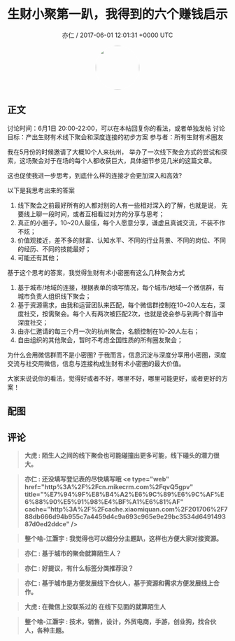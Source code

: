 <h1 align="center">生财小聚第一趴，我得到的六个赚钱启示</h1>
<p align="center">
    <a>亦仁 / 2017-06-01 12:01:31 &#43;0000 UTC</a>
</p>

<div align="center">
    <img src="https://images.zsxq.com/Fn3NQqCN8nuGF86yZPXSbEsl0mb3?e=1590940799&amp;token=kIxbL07-8jAj8w1n4s9zv64FuZZNEATmlU_Vm6zD:pfbNc8W3hS0oYG_hyXXh_rHMHuc=" width="100" height="100" style="border:1px solid;border-radius:50%; color:#ffffff"/>
</div>

## 正文

<div>
    

讨论时间：6月1日 20:00-22:00，可以在本帖回复你的看法，或者单独发帖
讨论目标：产出生财有术线下聚会和深度连接的初步方案
参与者：所有生财有术圈友

我在5月份的时候邀请了大概10个人来杭州， 举办了一次线下聚会方式的尝试和探索，这场聚会对于在场的每个人都收获巨大，具体细节参见几米的这篇文章。

这也促使我进一步思考，到底什么样的连接才会更加深入和高效?

以下是我思考出来的答案
1. 线下聚会之前最好所有的人都对别的人有一些相对深入的了解，也就是说， 先要线上聊一段时间，或者互相看过对方的分享与思考；
2. 真正的小圈子，10~20人最佳，每个人愿意分享，谦虚且真诚交流，不装不作不炫；
3. 价值观接近，差不多的财富、认知水平、不同的行业背景、不同的岗位、不同的经历、不同的技能最好；
4. 可能还有其他；

基于这个思考的答案，我觉得生财有术小密圈有这么几种聚会方式
1. 基于城市/地域的连接，根据表单的填写情况，每个城市/地域一个微信群，有城市负责人组织线下聚会；
2. 基于资源需求，由我和运营团队来匹配，每个微信群控制在10~20人左右，深度社交，按需聚会。每个人有两次被匹配2次，也就是说会参与到两个群当中深度社交；
3. 由亦仁邀请的每三个月一次的杭州聚会，名额控制在10-20人左右；
4. 自由组织的其他聚会，暂时不考虑全国性质的所有圈友聚会；

为什么会用微信群而不是小密圈?
于我而言，信息沉淀与深度分享用小密圈，深度交流与社交用微信，信息与连接构成生财有术小密圈的最大价值。

大家来说说你的看法，觉得好或者不好，哪里不好，哪里可能更好，或者更好的方案！
</div>

## 配图
<div class="image" align="center">

</div>

## 评论

<div align="left">
<div>

<blockquote >
<span> <strong>大虎 : 陌生人之间的线下聚会也可能碰撞出更多可能，线下碰头的潜力很大。 </strong></span>
</blockquote>

<blockquote >
<span> <strong>亦仁 : 还没填写登记表的尽快填写哦 &lt;e type=&#34;web&#34; href=&#34;http%3A%2F%2Fcn.mikecrm.com%2FqvQ5gpv&#34; title=&#34;%E7%94%9F%E8%B4%A2%E6%9C%89%E6%9C%AF%E6%88%90%E5%91%98%E4%BF%A1%E6%81%AF&#34; cache=&#34;http%3A%2F%2Fcache.xiaomiquan.com%2F201706%2F788db666d94b955c7a4459d4c9a693c965e9e29bc3534d649149387d0ed2ddce&#34; /&gt; </strong></span>
</blockquote>

<blockquote >
<span> <strong>整个啥-江灏宇 : 我觉得也可以细分分主题趴，这样也方便大家对接资源。 </strong></span>
</blockquote>

<blockquote >
<span> <strong>亦仁 : 基于城市的聚会就算陌生人？ </strong></span>
</blockquote>

<blockquote >
<span> <strong>亦仁 : 好提议，有什么标签分类推荐没？ </strong></span>
</blockquote>

<blockquote >
<span> <strong>亦仁 : 基于城市是方便发展线下合伙人，基于资源和需求方便发展线上合作。 </strong></span>
</blockquote>

<blockquote >
<span> <strong>大虎 : 在微信上没联系过的  在线下见面的就算陌生人 </strong></span>
</blockquote>

<blockquote >
<span> <strong>整个啥-江灏宇 : 技术，销售，设计，外贸电商，手游，创业狗，找合伙人，各种主题。 </strong></span>
</blockquote>

</div>
</div>